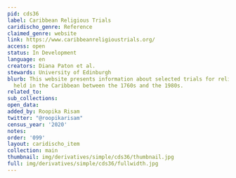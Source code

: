 ```yaml
---
pid: cds36
label: Caribbean Religious Trials
caridischo_genre: Reference
claimed_genre: website
link: https://www.caribbeanreligioustrials.org/
access: open
status: In Development
language: en
creators: Diana Paton et al.
stewards: University of Edinburgh
blurb: This website presents information about selected trials for religious crimes
  held in the Caribbean between the 1760s and the 1980s.
related_to:
sub_collections:
open_data:
added_by: Roopika Risam
twitter: "@roopikarisam"
census_year: '2020'
notes:
order: '099'
layout: caridischo_item
collection: main
thumbnail: img/derivatives/simple/cds36/thumbnail.jpg
full: img/derivatives/simple/cds36/fullwidth.jpg
---
```

